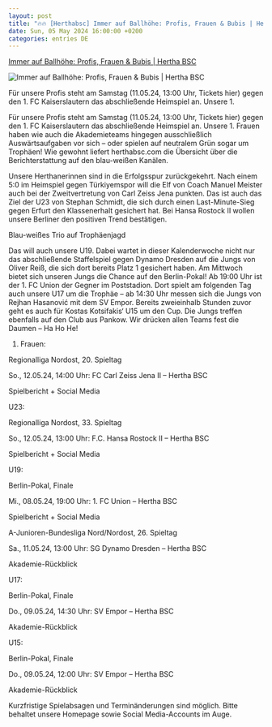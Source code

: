 ```yaml
---
layout: post
title: "🔥🔥 [Herthabsc] Immer auf Ballhöhe: Profis, Frauen & Bubis | Hertha BSC"
date: Sun, 05 May 2024 16:00:00 +0200
categories: entries DE
---
```

[Immer auf Ballhöhe: Profis, Frauen & Bubis | Hertha BSC](https://www.herthabsc.com/de/nachrichten/2024/05/ubersicht-berichterstattung-kw20-2324)

![Immer auf Ballhöhe: Profis, Frauen & Bubis | Hertha BSC](https://content.herthabsc.com/site/binaries/_bsc_1713865565500/content/gallery/citypress_poststadion_2324.jpg)

Für unsere Profis steht am Samstag (11.05.24, 13:00 Uhr, Tickets hier) gegen den 1. FC Kaiserslautern das abschließende Heimspiel an. Unsere 1.

Für unsere Profis steht am Samstag (11.05.24, 13:00 Uhr, Tickets hier) gegen den 1. FC Kaiserslautern das abschließende Heimspiel an. Unsere 1. Frauen haben wie auch die Akademieteams hingegen ausschließlich Auswärtsaufgaben vor sich – oder spielen auf neutralem Grün sogar um Trophäen! Wie gewohnt liefert herthabsc.com die Übersicht über die Berichterstattung auf den blau-weißen Kanälen.

Unsere Herthanerinnen sind in die Erfolgsspur zurückgekehrt. Nach einem 5:0 im Heimspiel gegen Türkiyemspor will die Elf von Coach Manuel Meister auch bei der Zweitvertretung von Carl Zeiss Jena punkten. Das ist auch das Ziel der U23 von Stephan Schmidt, die sich durch einen Last-Minute-Sieg gegen Erfurt den Klassenerhalt gesichert hat. Bei Hansa Rostock II wollen unsere Berliner den positiven Trend bestätigen.

Blau-weißes Trio auf Trophäenjagd

Das will auch unsere U19. Dabei wartet in dieser Kalenderwoche nicht nur das abschließende Staffelspiel gegen Dynamo Dresden auf die Jungs von Oliver Reiß, die sich dort bereits Platz 1 gesichert haben. Am Mittwoch bietet sich unseren Jungs die Chance auf den Berlin-Pokal! Ab 19:00 Uhr ist der 1. FC Union der Gegner im Poststadion. Dort spielt am folgenden Tag auch unsere U17 um die Trophäe – ab 14:30 Uhr messen sich die Jungs von Rejhan Hasanović mit dem SV Empor. Bereits zweieinhalb Stunden zuvor geht es auch für Kostas Kotsifakis‘ U15 um den Cup. Die Jungs treffen ebenfalls auf den Club aus Pankow. Wir drücken allen Teams fest die Daumen – Ha Ho He!

1. Frauen:

Regionalliga Nordost, 20. Spieltag

So., 12.05.24, 14:00 Uhr: FC Carl Zeiss Jena II – Hertha BSC

Spielbericht + Social Media

U23:

Regionalliga Nordost, 33. Spieltag

So., 12.05.24, 13:00 Uhr: F.C. Hansa Rostock II – Hertha BSC

Spielbericht + Social Media

U19:

Berlin-Pokal, Finale

Mi., 08.05.24, 19:00 Uhr: 1. FC Union – Hertha BSC

Spielbericht + Social Media

A-Junioren-Bundesliga Nord/Nordost, 26. Spieltag

Sa., 11.05.24, 13:00 Uhr: SG Dynamo Dresden – Hertha BSC

Akademie-Rückblick

U17:

Berlin-Pokal, Finale

Do., 09.05.24, 14:30 Uhr: SV Empor – Hertha BSC

Akademie-Rückblick

U15:

Berlin-Pokal, Finale

Do., 09.05.24, 12:00 Uhr: SV Empor – Hertha BSC

Akademie-Rückblick

Kurzfristige Spielabsagen und Terminänderungen sind möglich. Bitte behaltet unsere Homepage sowie Social Media-Accounts im Auge.

